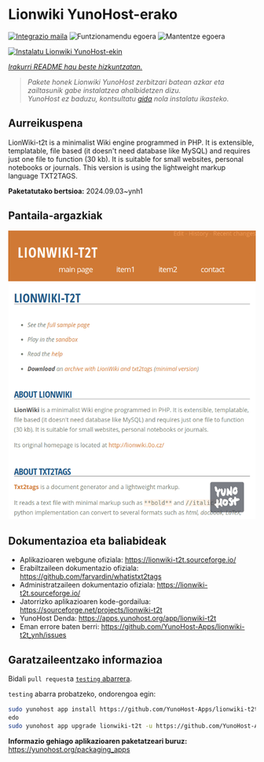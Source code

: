 <!--
Ohart ongi: README hau automatikoki sortu da <https://github.com/YunoHost/apps/tree/master/tools/readme_generator>ri esker
EZ editatu eskuz.
-->

# Lionwiki YunoHost-erako

[![Integrazio maila](https://dash.yunohost.org/integration/lionwiki-t2t.svg)](https://ci-apps.yunohost.org/ci/apps/lionwiki-t2t/) ![Funtzionamendu egoera](https://ci-apps.yunohost.org/ci/badges/lionwiki-t2t.status.svg) ![Mantentze egoera](https://ci-apps.yunohost.org/ci/badges/lionwiki-t2t.maintain.svg)

[![Instalatu Lionwiki YunoHost-ekin](https://install-app.yunohost.org/install-with-yunohost.svg)](https://install-app.yunohost.org/?app=lionwiki-t2t)

*[Irakurri README hau beste hizkuntzatan.](./ALL_README.md)*

> *Pakete honek Lionwiki YunoHost zerbitzari batean azkar eta zailtasunik gabe instalatzea ahalbidetzen dizu.*  
> *YunoHost ez baduzu, kontsultatu [gida](https://yunohost.org/install) nola instalatu ikasteko.*

## Aurreikuspena

LionWiki-t2t is a minimalist Wiki engine programmed in PHP. It is extensible, templatable, file based (it doesn't need database like MySQL) and requires just one file to function (30 kb). It is suitable for small websites, personal notebooks or journals. This version is using the lightweight markup language TXT2TAGS.


**Paketatutako bertsioa:** 2024.09.03~ynh1

## Pantaila-argazkiak

![Lionwiki(r)en pantaila-argazkia](./doc/screenshots/screenshot_lionwikit2t.png)

## Dokumentazioa eta baliabideak

- Aplikazioaren webgune ofiziala: <https://lionwiki-t2t.sourceforge.io/>
- Erabiltzaileen dokumentazio ofiziala: <https://github.com/farvardin/whatistxt2tags>
- Administratzaileen dokumentazio ofiziala: <https://lionwiki-t2t.sourceforge.io/>
- Jatorrizko aplikazioaren kode-gordailua: <https://sourceforge.net/projects/lionwiki-t2t>
- YunoHost Denda: <https://apps.yunohost.org/app/lionwiki-t2t>
- Eman errore baten berri: <https://github.com/YunoHost-Apps/lionwiki-t2t_ynh/issues>

## Garatzaileentzako informazioa

Bidali `pull request`a [`testing` abarrera](https://github.com/YunoHost-Apps/lionwiki-t2t_ynh/tree/testing).

`testing` abarra probatzeko, ondorengoa egin:

```bash
sudo yunohost app install https://github.com/YunoHost-Apps/lionwiki-t2t_ynh/tree/testing --debug
edo
sudo yunohost app upgrade lionwiki-t2t -u https://github.com/YunoHost-Apps/lionwiki-t2t_ynh/tree/testing --debug
```

**Informazio gehiago aplikazioaren paketatzeari buruz:** <https://yunohost.org/packaging_apps>
